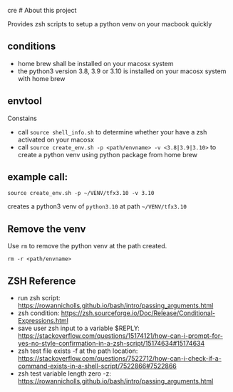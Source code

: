 cre # About this project

Provides zsh scripts to setup a python venv on your macbook quickly

## conditions
- home brew shall be installed on your macosx system
- the python3 version 3.8, 3.9 or 3.10 is installed on your macosx system with home brew

## envtool
Constains
- call `source shell_info.sh` to determine whether your have a zsh activated on your macosx
- call `source create_env.sh -p <path/envname> -v <3.8|3.9|3.10>` to create a python venv using python package from home brew

## example call:
```console
source create_env.sh -p ~/VENV/tfx3.10 -v 3.10
```
creates a python3 venv of `python3.10` at path `~/VENV/tfx3.10` 

## Remove the venv
Use `rm` to remove the python venv at the path created.
```console
rm -r <path/envname>
```

## ZSH Reference
* run zsh script: https://rowannicholls.github.io/bash/intro/passing_arguments.html
* zsh condition: https://zsh.sourceforge.io/Doc/Release/Conditional-Expressions.html
* save user zsh input to a variable $REPLY: https://stackoverflow.com/questions/15174121/how-can-i-prompt-for-yes-no-style-confirmation-in-a-zsh-script/15174634#15174634
* zsh test file exists -f at the path location: https://stackoverflow.com/questions/7522712/how-can-i-check-if-a-command-exists-in-a-shell-script/7522866#7522866
* zsh test variable length zero -z: https://rowannicholls.github.io/bash/intro/passing_arguments.html
